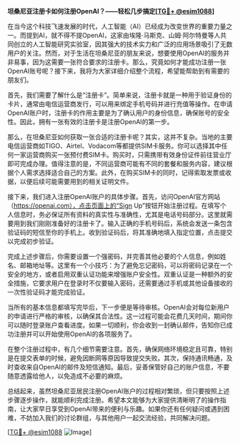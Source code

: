 **坦桑尼亚注册卡如何注册OpenAI？——轻松几步搞定[[TG💪+ @esim1088](https://t.me/s/esim1088)]**

在当今这个科技飞速发展的时代，人工智能（AI）已经成为改变世界的重要力量之一。而提到AI，就不得不提OpenAI，这家由埃隆·马斯克、山姆·阿尔特曼等人共同创立的人工智能研究实验室，因其强大的技术实力和广泛的应用场景吸引了无数用户的关注。然而，对于生活在坦桑尼亚的朋友来说，想要使用OpenAI的服务并非易事，因为这需要一张符合要求的注册卡。那么，究竟如何才能成功注册一张OpenAI账号呢？接下来，我将为大家详细介绍整个流程，希望能帮助到有需要的朋友们。

首先，我们需要了解什么是“注册卡”。简单来说，注册卡就是一种用于验证身份的卡片，通常由电信运营商发行，可以用来绑定手机号码并进行充值等操作。在申请OpenAI账户时，注册卡的作用主要是为了确认用户的身份信息，确保账号的安全性。因此，拥有一张有效的注册卡是注册OpenAI的第一步。

那么，在坦桑尼亚如何获取一张合适的注册卡呢？其实，这并不复杂。当地的主要电信运营商如TIGO、Airtel、Vodacom等都提供SIM卡服务。你可以选择其中任何一家运营商购买一张预付费SIM卡。购买时，只需携带有效身份证件前往营业厅即可完成办理。值得注意的是，不同运营商可能有不同的套餐和服务内容，建议根据个人需求选择适合自己的方案。此外，在购买SIM卡的同时，记得索取发票或收据，以便后续可能需要用到的相关证明文件。

接下来，我们进入注册OpenAI账户的具体步骤。首先，访问OpenAI官方网站（https://openai.com），点击页面上的“Sign Up”按钮开始注册过程。在填写个人信息时，务必保证所有资料的真实性与准确性，尤其是电话号码部分。这里就需要用到我们刚刚准备好的注册卡了。输入正确的手机号码后，系统会发送一条包含验证码的短信至你的手机上。收到验证码后，将其准确地填入指定位置，点击提交以完成初步验证。

完成上述步骤后，你需要设置一个强密码，并完善其他必要的个人信息，例如姓名、邮箱地址等。这里有一个小技巧：为了避免忘记密码，可以将密码记录在一个安全的地方，或者启用双重认证功能来增强账户安全性。双重认证是一种额外的安全措施，它要求用户在登录时不仅要输入密码，还需要通过手机或其他设备接收的一次性验证码才能完成验证。

当所有的基本信息都填写完毕后，下一步便是等待审核。OpenAI会对每位新用户的申请进行严格的审核，以确保其合法性。这一过程可能会花费几天时间，期间你可以随时登录账户查看进度。如果一切顺利，你会收到一封确认邮件，告知你已成功注册并可以开始使用OpenAI的各项服务了。

在整个注册过程中，有几个细节需要注意。首先，确保网络环境稳定且可靠，特别是在提交表单的时候，避免因断网等原因导致提交失败。其次，保持通讯畅通，及时查收来自OpenAI的邮件及短信通知。最后，妥善保管好自己的账户信息，不要随意透露给他人，以免造成不必要的麻烦。

总结起来，虽然坦桑尼亚居民注册OpenAI账户的过程相对繁琐，但只要按照上述步骤逐步操作，就能顺利完成注册。希望本文能够为大家提供清晰明了的操作指南，让大家早日享受到OpenAI带来的便利与乐趣。如果你还有任何疑问或遇到困难，不妨加入我们的讨论群组，与其他用户一起交流经验，共同解决问题。

[[TG💪+ @esim1088](https://t.me/s/esim1088) ![Image](https://i.postimg.cc/4NQfJmqS/Snipaste-2025-05-13-00-14-12.png)]